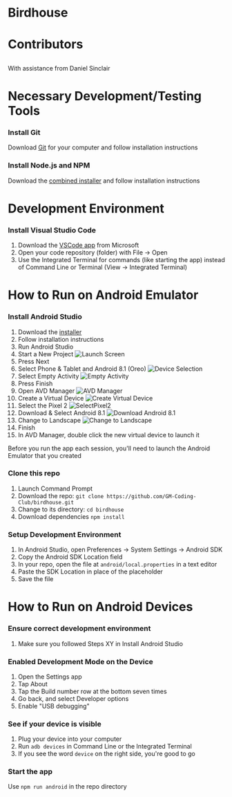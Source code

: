 
# Birdhouse
<Fill in description here>

# Contributors
## <new line for each name>
With assistance from Daniel Sinclair 

# Necessary Development/Testing Tools

### Install Git
Download [Git](https://git-scm.com/downloads) for your computer and follow installation instructions

### Install Node.js and NPM
Download the [combined installer](https://nodejs.org/en/download/) and follow installation instructions

# Development Environment

### Install Visual Studio Code
1. Download the [VSCode app](https://code.visualstudio.com/download) from Microsoft
2. Open your code repository (folder) with File → Open
3. Use the Integrated Terminal for commands (like starting the app) instead of Command Line or Terminal (View → Integrated Terminal)

# How to Run on Android Emulator

### Install Android Studio
1. Download the [installer](https://developer.android.com/studio/)
2. Follow installation instructions
3. Run Android Studio
4. Start a New Project
![Launch Screen](./guide/AndroidStudioLaunchScreen.png)
5. Press Next
6. Select Phone & Tablet and Android 8.1 (Oreo)
![Device Selection](./guide/LauncherDeviceSelection.png)
7. Select Empty Activity
![Empty Activity](./guide/LauncherEmptyActivity.png)
8. Press Finish
9. Open AVD Manager
![AVD Manager](./guide/AVDManager.png)
10. Create a Virtual Device
![Create Virtual Device](./guide/AVDCreate.png)
11. Select the Pixel 2
![SelectPixel2](./guide/AVDPixel2.png)
12. Download & Select Android 8.1
![Download Android 8.1](./guide/AVDOreoDownload.png)
13. Change to Landscape
![Change to Landscape](./guide/AVDPixel2Custimization.png)
14. Finish
15. In AVD Manager, double click the new virtual device to launch it

Before you run the app each session, you'll need to launch the Android Emulator that you created

### Clone this repo
1. Launch Command Prompt
2. Download the repo: `git clone https://github.com/GM-Coding-Club/birdhouse.git`
3. Change to its directory: `cd birdhouse`
4. Download dependencies `npm install`

### Setup Development Environment
1. In Android Studio, open Preferences → System Settings → Android SDK
2. Copy the Android SDK Location field
3. In your repo, open the file at `android/local.properties` in a text editor
4. Paste the SDK Location in place of the placeholder
5. Save the file

# How to Run on Android Devices

### Ensure correct development environment
1. Make sure you followed Steps XY in Install Android Studio

### Enabled Development Mode on the Device
1. Open the Settings app
2. Tap About
3. Tap the Build number row at the bottom seven times
4. Go back, and select Developer options
5. Enable "USB debugging"

### See if your device is visible
1. Plug your device into your computer
2. Run `adb devices` in Command Line or the Integrated Terminal
3. If you see the word `device` on the right side, you're good to go

### Start the app
Use `npm run android` in the repo directory